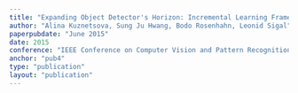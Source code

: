 ```yaml
---
title: "Expanding Object Detector's Horizon: Incremental Learning Framework for Object Detection in Videos"
author: "Alina Kuznetsova, Sung Ju Hwang, Bodo Rosenhahn, Leonid Sigal"
paperpubdate: "June 2015"
date: 2015
conference: "IEEE Conference on Computer Vision and Pattern Recognition (CVPR)"
anchor: "pub4"
type: "publication"
layout: "publication"
---
```

